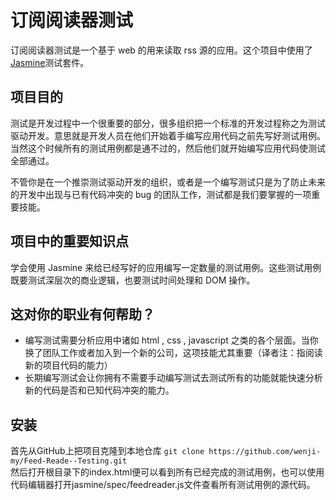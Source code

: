 # 订阅阅读器测试

订阅阅读器测试是一个基于 web 的用来读取 rss 源的应用。这个项目中使用了[Jasmine](http://jasmine.github.io)测试套件。

## 项目目的

测试是开发过程中一个很重要的部分，很多组织把一个标准的开发过程称之为测试驱动开发。意思就是开发人员在他们开始着手编写应用代码之前先写好测试用例。当然这个时候所有的测试用例都是通不过的，然后他们就开始编写应用代码使测试全部通过。

不管你是在一个推崇测试驱动开发的组织，或者是一个编写测试只是为了防止未来的开发中出现与已有代码冲突的 bug 的团队工作，测试都是我们要掌握的一项重要技能。

## 项目中的重要知识点

学会使用 Jasmine 来给已经写好的应用编写一定数量的测试用例。这些测试用例既要测试深层次的商业逻辑，也要测试时间处理和 DOM 操作。

## 这对你的职业有何帮助？

* 编写测试需要分析应用中诸如 html , css , javascript 之类的各个层面。当你换了团队工作或者加入到一个新的公司，这项技能尤其重要（译者注：指阅读新的项目代码的能力）
* 长期编写测试会让你拥有不需要手动编写测试去测试所有的功能就能快速分析新的代码是否和已知代码冲突的能力。

## 安装

首先从GitHub上把项目克隆到本地仓库
```git clone https://github.com/wenji-my/Feed-Reade--Testing.git```<br>
然后打开根目录下的index.html便可以看到所有已经完成的测试用例，也可以使用代码编辑器打开jasmine/spec/feedreader.js文件查看所有测试用例的源代码。
